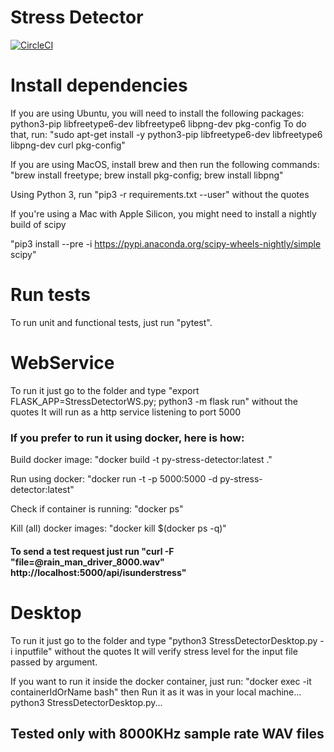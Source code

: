# Stress Detector

[![CircleCI](https://circleci.com/gh/maxmousee/Py-Stress-Detector/tree/master.svg?style=svg)](https://circleci.com/gh/maxmousee/Py-Stress-Detector/tree/master)

# Install dependencies

If you are using Ubuntu, you will need to install the following packages:
python3-pip libfreetype6-dev libfreetype6 libpng-dev pkg-config
To do that, run:
"sudo apt-get install -y python3-pip libfreetype6-dev libfreetype6 libpng-dev curl pkg-config"

If you are using MacOS, install brew and then run the following commands:
"brew install freetype; brew install pkg-config; brew install libpng"

Using Python 3, run "pip3 -r requirements.txt --user" without the quotes

If you're using a Mac with Apple Silicon, you might need to install a nightly build of scipy

"pip3 install --pre -i https://pypi.anaconda.org/scipy-wheels-nightly/simple scipy"

# Run tests

To run unit and functional tests, just run "pytest".

# WebService

To run it just go to the folder and type "export FLASK_APP=StressDetectorWS.py; python3 -m flask run" without the quotes
It will run as a http service listening to port 5000

### If you prefer to run it using docker, here is how:

Build docker image:
"docker build -t py-stress-detector:latest ."

Run using docker:
"docker run -t -p 5000:5000 -d py-stress-detector:latest"

Check if container is running:
"docker ps"

Kill (all) docker images:
"docker kill $(docker ps -q)"

#### To send a test request just run "curl -F "file=@rain_man_driver_8000.wav" http://localhost:5000/api/isunderstress"

# Desktop

To run it just go to the folder and type "python3 StressDetectorDesktop.py -i inputfile" without the quotes
It will verify stress level for the input file passed by argument.

If you want to run it inside the docker container, just run:
"docker exec -it containerIdOrName bash"
then
Run it as it was in your local machine... python3 StressDetectorDesktop.py...

## Tested only with 8000KHz sample rate WAV files
